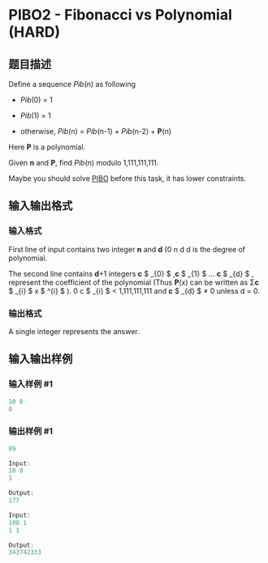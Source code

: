 # PIBO2 - Fibonacci vs Polynomial (HARD)

## 题目描述

Define a sequence _Pib_(n) as following

- _Pib_(0) = 1

- _Pib_(1) = 1

- otherwise, _Pib_(n) = _Pib_(n-1) + _Pib_(n-2) + **P**(n)

Here **P** is a polynomial.

Given **n** and **P**, find _Pib_(n) modulo 1,111,111,111.

Maybe you should solve [PIBO](../PIBO/) before this task, it has lower constraints.

## 输入输出格式

### 输入格式

First line of input contains two integer **n** and **d** (0 n d d is the degree of polynomial.

The second line contains **d**+1 integers **c** $ _{0} $ ,**c** $ _{1} $ … **c** $ _{d} $ , represent the coefficient of the polynomial (Thus **P**(x) can be written as Σ**c** $ _{i} $ x $ ^{i} $ ). 0 c $ _{i} $ < 1,111,111,111 and **c** $ _{d} $ ≠ 0 unless d = 0.

### 输出格式

A single integer represents the answer.

## 输入输出样例

### 输入样例 #1

```cpp
10 0
0
```


### 输出样例 #1

```cpp
89

Input:
10 0
1

Output:
177

Input:
100 1
1 1

Output:
343742333
```


